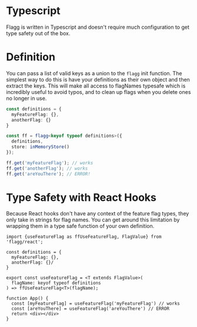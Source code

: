 # Typescript

Flagg is written in Typescript and doesn't require much configuration to get type safety out of the box.

# Definition

You can pass a list of valid keys as a union to the `flagg` init function. The simplest way to do this is have your definitions as their own object and then extract the keys. This will make all access to flagNames typesafe which is incredibly useful to avoid typos, and to clean up flags when you delete ones no longer in use.

```typescript
const definitions = {
  myFeatureFlag: {},
  anotherFlag: {}
}

const ff = flagg<keyof typeof definitions>({
  definitions,
  store: inMemoryStore()
});

ff.get('myFeatureFlag'); // works
ff.get('anotherFlag'); // works
ff.get('areYouThere'); // ERROR!
```

# Type Safety with React Hooks

Because React hooks don't have any context of the feature flag types, they only take in strings for flag names. You can get around this limitation by wrapping them in a type safe function of your own definition.

```tsx
import {useFeatureFlag as ffUseFeatureFlag, FlagValue} from 'flagg/react';

const definitions = {
  myFeatureFlag: {},
  anotherFlag: {}/
}

export const useFeatureFlag = <T extends FlagValue>(
  flagName: keyof typeof definitions
) => ffUseFeatureFlag<T>(flagName);

function App() {
  const [myFeatureFlag] = useFeatureFlag('myFeatureFlag') // works
  const [areYouThere] = useFeatureFlag('areYouThere') // ERROR
  return <div></div>
}
```


